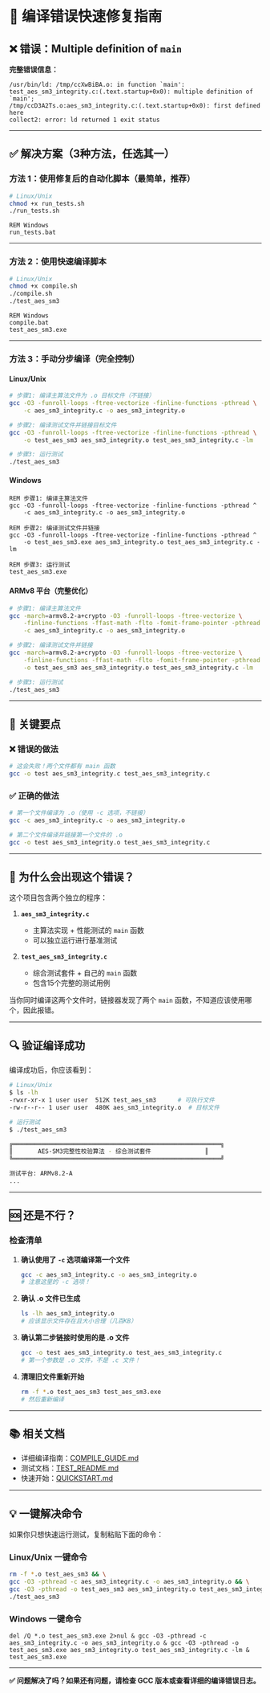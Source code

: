 # 🔧 编译错误快速修复指南

## ❌ 错误：Multiple definition of `main`

**完整错误信息：**
```
/usr/bin/ld: /tmp/ccXwBiBA.o: in function `main':
test_aes_sm3_integrity.c:(.text.startup+0x0): multiple definition of `main'; 
/tmp/ccD3A2Ts.o:aes_sm3_integrity.c:(.text.startup+0x0): first defined here
collect2: error: ld returned 1 exit status
```

---

## ✅ 解决方案（3种方法，任选其一）

### 方法 1：使用修复后的自动化脚本（最简单，推荐）

```bash
# Linux/Unix
chmod +x run_tests.sh
./run_tests.sh
```

```batch
REM Windows
run_tests.bat
```

---

### 方法 2：使用快速编译脚本

```bash
# Linux/Unix
chmod +x compile.sh
./compile.sh
./test_aes_sm3
```

```batch
REM Windows
compile.bat
test_aes_sm3.exe
```

---

### 方法 3：手动分步编译（完全控制）

#### Linux/Unix

```bash
# 步骤1: 编译主算法文件为 .o 目标文件（不链接）
gcc -O3 -funroll-loops -ftree-vectorize -finline-functions -pthread \
    -c aes_sm3_integrity.c -o aes_sm3_integrity.o

# 步骤2: 编译测试文件并链接目标文件
gcc -O3 -funroll-loops -ftree-vectorize -finline-functions -pthread \
    -o test_aes_sm3 aes_sm3_integrity.o test_aes_sm3_integrity.c -lm

# 步骤3: 运行测试
./test_aes_sm3
```

#### Windows

```batch
REM 步骤1: 编译主算法文件
gcc -O3 -funroll-loops -ftree-vectorize -finline-functions -pthread ^
    -c aes_sm3_integrity.c -o aes_sm3_integrity.o

REM 步骤2: 编译测试文件并链接
gcc -O3 -funroll-loops -ftree-vectorize -finline-functions -pthread ^
    -o test_aes_sm3.exe aes_sm3_integrity.o test_aes_sm3_integrity.c -lm

REM 步骤3: 运行测试
test_aes_sm3.exe
```

#### ARMv8 平台（完整优化）

```bash
# 步骤1: 编译主算法文件
gcc -march=armv8.2-a+crypto -O3 -funroll-loops -ftree-vectorize \
    -finline-functions -ffast-math -flto -fomit-frame-pointer -pthread \
    -c aes_sm3_integrity.c -o aes_sm3_integrity.o

# 步骤2: 编译测试文件并链接
gcc -march=armv8.2-a+crypto -O3 -funroll-loops -ftree-vectorize \
    -finline-functions -ffast-math -flto -fomit-frame-pointer -pthread \
    -o test_aes_sm3 aes_sm3_integrity.o test_aes_sm3_integrity.c -lm

# 步骤3: 运行测试
./test_aes_sm3
```

---

## 📝 关键要点

### ❌ 错误的做法
```bash
# 这会失败！两个文件都有 main 函数
gcc -o test aes_sm3_integrity.c test_aes_sm3_integrity.c
```

### ✅ 正确的做法
```bash
# 第一个文件编译为 .o（使用 -c 选项，不链接）
gcc -c aes_sm3_integrity.c -o aes_sm3_integrity.o

# 第二个文件编译并链接第一个文件的 .o
gcc -o test aes_sm3_integrity.o test_aes_sm3_integrity.c
```

---

## 🎯 为什么会出现这个错误？

这个项目包含两个独立的程序：

1. **`aes_sm3_integrity.c`** 
   - 主算法实现 + 性能测试的 `main` 函数
   - 可以独立运行进行基准测试

2. **`test_aes_sm3_integrity.c`**
   - 综合测试套件 + 自己的 `main` 函数
   - 包含15个完整的测试用例

当你同时编译这两个文件时，链接器发现了两个 `main` 函数，不知道应该使用哪个，因此报错。

---

## 🔍 验证编译成功

编译成功后，你应该看到：

```bash
# Linux/Unix
$ ls -lh
-rwxr-xr-x 1 user user  512K test_aes_sm3      # 可执行文件
-rw-r--r-- 1 user user  480K aes_sm3_integrity.o  # 目标文件

# 运行测试
$ ./test_aes_sm3

╔══════════════════════════════════════════════════════════╗
║       AES-SM3完整性校验算法 - 综合测试套件               ║
╚══════════════════════════════════════════════════════════╝

测试平台: ARMv8.2-A
...
```

---

## 🆘 还是不行？

### 检查清单

1. **确认使用了 `-c` 选项编译第一个文件**
   ```bash
   gcc -c aes_sm3_integrity.c -o aes_sm3_integrity.o
   # 注意这里的 -c 选项！
   ```

2. **确认 .o 文件已生成**
   ```bash
   ls -lh aes_sm3_integrity.o
   # 应该显示文件存在且大小合理（几百KB）
   ```

3. **确认第二步链接时使用的是 .o 文件**
   ```bash
   gcc -o test aes_sm3_integrity.o test_aes_sm3_integrity.c
   # 第一个参数是 .o 文件，不是 .c 文件！
   ```

4. **清理旧文件重新开始**
   ```bash
   rm -f *.o test_aes_sm3 test_aes_sm3.exe
   # 然后重新编译
   ```

---

## 📚 相关文档

- 详细编译指南：[COMPILE_GUIDE.md](COMPILE_GUIDE.md)
- 测试文档：[TEST_README.md](TEST_README.md)
- 快速开始：[QUICKSTART.md](QUICKSTART.md)

---

## 💡 一键解决命令

如果你只想快速运行测试，复制粘贴下面的命令：

### Linux/Unix 一键命令

```bash
rm -f *.o test_aes_sm3 && \
gcc -O3 -pthread -c aes_sm3_integrity.c -o aes_sm3_integrity.o && \
gcc -O3 -pthread -o test_aes_sm3 aes_sm3_integrity.o test_aes_sm3_integrity.c -lm && \
./test_aes_sm3
```

### Windows 一键命令

```batch
del /Q *.o test_aes_sm3.exe 2>nul & gcc -O3 -pthread -c aes_sm3_integrity.c -o aes_sm3_integrity.o & gcc -O3 -pthread -o test_aes_sm3.exe aes_sm3_integrity.o test_aes_sm3_integrity.c -lm & test_aes_sm3.exe
```

---

**✅ 问题解决了吗？如果还有问题，请检查 GCC 版本或查看详细的编译错误日志。**

